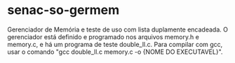 # senac-so-germem
Gerenciador de Memória e teste de uso com lista duplamente encadeada. O gerenciador está definido e programado nos arquivos memory.h e memory.c, e há um programa de teste double_ll.c. Para compilar com gcc, usar o comando "gcc double_ll.c memory.c -o {NOME DO EXECUTAVEL}".
